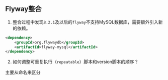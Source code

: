 Flyway整合
---

1. 整合过程中发现`8.2.1`及以后的`flyway`不支持MySQL数据库，需要额外引入新的依赖。
```xml
<dependency>
    <groupId>org.flywaydb</groupId>
    <artifactId>flyway-mysql</artifactId>
</dependency>
```
2. 如何调整可重复执行（`repeatable`）脚本和version脚本的顺序？

主要从命名来区分